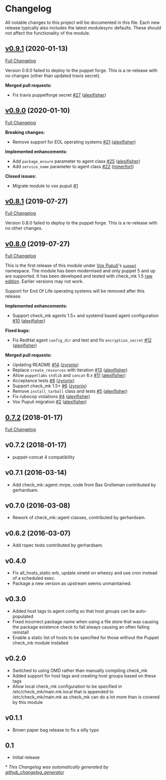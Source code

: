 # Changelog

All notable changes to this project will be documented in this file.
Each new release typically also includes the latest modulesync defaults.
These should not affect the functionality of the module.

## [v0.9.1](https://github.com/voxpupuli/puppet-check_mk/tree/v0.9.1) (2020-01-13)

[Full Changelog](https://github.com/voxpupuli/puppet-check_mk/compare/v0.9.0...v0.9.1)

Version 0.9.0 failed to deploy to the puppet forge. This is a re-release with no changes (other than updated travis secret).

**Merged pull requests:**

- Fix travis puppetforge secret [\#27](https://github.com/voxpupuli/puppet-check_mk/pull/27) ([alexjfisher](https://github.com/alexjfisher))

## [v0.9.0](https://github.com/voxpupuli/puppet-check_mk/tree/v0.9.0) (2020-01-10)

[Full Changelog](https://github.com/voxpupuli/puppet-check_mk/compare/v0.8.1...v0.9.0)

**Breaking changes:**

- Remove support for EOL operating systems [\#21](https://github.com/voxpupuli/puppet-check_mk/pull/21) ([alexjfisher](https://github.com/alexjfisher))

**Implemented enhancements:**

- Add `package_ensure` parameter to agent class [\#25](https://github.com/voxpupuli/puppet-check_mk/pull/25) ([alexjfisher](https://github.com/alexjfisher))
- Add `service_name` parameter to agent class [\#22](https://github.com/voxpupuli/puppet-check_mk/pull/22) ([mmerfort](https://github.com/mmerfort))

**Closed issues:**

- Migrate module to vox pupuli [\#1](https://github.com/voxpupuli/puppet-check_mk/issues/1)

## [v0.8.1](https://github.com/voxpupuli/puppet-check_mk/tree/v0.8.1) (2019-07-27)

[Full Changelog](https://github.com/voxpupuli/puppet-check_mk/compare/v0.8.0...v0.8.1)

Version 0.8.0 failed to deploy to the puppet forge.  This is a re-release with no other changes.

## [v0.8.0](https://github.com/voxpupuli/puppet-check_mk/tree/v0.8.0) (2019-07-27)

[Full Changelog](https://github.com/voxpupuli/puppet-check_mk/compare/0.7.2...v0.8.0)

This is the first release of this module under [Vox Pupuli](https://voxpupuli.org/)'s [`puppet`](https://forge.puppet.com/puppet) namespace.  The module has been modernised and only puppet 5 and up are supported.  It has been developed and tested with check_mk 1.5 [raw edition](https://checkmk.com/editions.html).  Earlier versions may not work.

Support for End Of Life operating systems will be removed after this release.

**Implemented enhancements:**

- Support check\_mk agents 1.5+ and systemd based agent configuration [\#10](https://github.com/voxpupuli/puppet-check_mk/pull/10) ([alexjfisher](https://github.com/alexjfisher))

**Fixed bugs:**

- Fix RedHat agent `config_dir` and test and fix `encryption_secret` [\#12](https://github.com/voxpupuli/puppet-check_mk/pull/12) ([alexjfisher](https://github.com/alexjfisher))

**Merged pull requests:**

- Updating README [\#14](https://github.com/voxpupuli/puppet-check_mk/pull/14) ([zyronix](https://github.com/zyronix))
- Replace `create_resources` with iteration [\#13](https://github.com/voxpupuli/puppet-check_mk/pull/13) ([alexjfisher](https://github.com/alexjfisher))
- Allow `puppetlabs` `stdlib` and `concat` 6.x [\#11](https://github.com/voxpupuli/puppet-check_mk/pull/11) ([alexjfisher](https://github.com/alexjfisher))
- Acceptance tests [\#8](https://github.com/voxpupuli/puppet-check_mk/pull/8) ([zyronix](https://github.com/zyronix))
- Support check\_mk 1.5+ [\#6](https://github.com/voxpupuli/puppet-check_mk/pull/6) ([zyronix](https://github.com/zyronix))
- Remove `install_tarball` class and tests [\#5](https://github.com/voxpupuli/puppet-check_mk/pull/5) ([alexjfisher](https://github.com/alexjfisher))
- Fix rubocop violations [\#4](https://github.com/voxpupuli/puppet-check_mk/pull/4) ([alexjfisher](https://github.com/alexjfisher))
- Vox Pupuli migration [\#2](https://github.com/voxpupuli/puppet-check_mk/pull/2) ([alexjfisher](https://github.com/alexjfisher))

## [0.7.2](https://github.com/voxpupuli/puppet-check_mk/tree/0.7.2) (2018-01-17)

[Full Changelog](https://github.com/voxpupuli/puppet-check_mk/compare/v0.7.2...0.7.2)

## v0.7.2 (2018-01-17)

* puppet-concat 4 compatibility

## v0.7.1 (2016-03-14)

* Add check_mk::agent::mrpe, code from Bas Grolleman contributed by gerhardsam.

## v0.7.0 (2016-03-08)

* Rework of check_mk::agent classes, contributed by gerhardsam.

## v0.6.2 (2016-03-07)

* Add rspec tests contributed by gerhardsam.

## v0.4.0

* Fix all_hosts_static.erb, update xinetd on wheezy and use cron instead of a
scheduled exec.
* Package a new version as upstream seems unmaintained.

## v0.3.0

* Added host tags to agent config so that host groups can be auto-populated
* Fixed incorrect package name when using a file store that was causing the
package existence check to fail always causing an often failing reinstall
* Enable a static list of hosts to be specified for those without the Puppet
check_mk module installed

## v0.2.0

* Switched to using OMD rather than manually compiling check_mk
* Added support for host tags and creating host groups based on these tags
* Allow local check_mk configuration to be specified in
/etc/check_mk/main.mk.local that is appended to /etc/check_mk/main.mk as
check_mk can do a lot more than is covered by this module

## v0.1.1

* Brown paper bag release to fix a silly typo

## 0.1

* Initial release


\* *This Changelog was automatically generated by [github_changelog_generator](https://github.com/github-changelog-generator/github-changelog-generator)*
